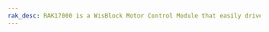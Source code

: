 ```yaml
---
rak_desc: RAK17000 is a WisBlock Motor Control Module that easily drives one stepper motor or two DC motors.
---
```


<rk-redirect to="/Product-Categories/WisBlock/RAK17000/Overview/" />